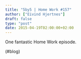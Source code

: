 ```yaml
---
title: "5by5 | Home Work #157"
author: ["Eivind Hjertnes"]
draft: false
type: "post"
date: 2015-04-19T02:00:00+02:00
---
```


One fantastic Home Work episode.

(#blog)
